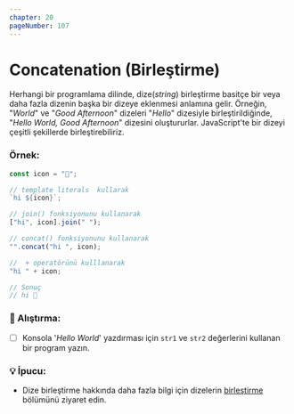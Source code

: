 ```yaml
---
chapter: 20
pageNumber: 107
---
```


# Concatenation (Birleştirme)

Herhangi bir programlama dilinde, dize(_string_) birleştirme basitçe bir veya daha fazla dizenin başka bir dizeye eklenmesi anlamına gelir. Örneğin, "_World_" ve "_Good Afternoon_" dizeleri "_Hello_" dizesiyle birleştirildiğinde, "_Hello World, Good Afternoon_" dizesini oluştururlar. JavaScript'te bir dizeyi çeşitli şekillerde birleştirebiliriz.

### Örnek:

```javascript
const icon = "👋";

// template literals  kullarak
`hi ${icon}`;

// join() fonksiyonunu kullanarak
["hi", icon].join(" ");

// concat() fonksiyonunu kullanarak
"".concat("hi ", icon);

//  + operatörünü kulllanarak
"hi " + icon;

// Sonuç
// hi 👋
```

### 📝 Alıştırma:

- [ ] Konsola '_Hello World_' yazdırması için `str1` ve `str2` değerlerini kullanan bir program yazın.

### 💡 İpucu:

- Dize birleştirme hakkında daha fazla bilgi için dizelerin [birleştirme](../strings/concat.md) bölümünü ziyaret edin.
